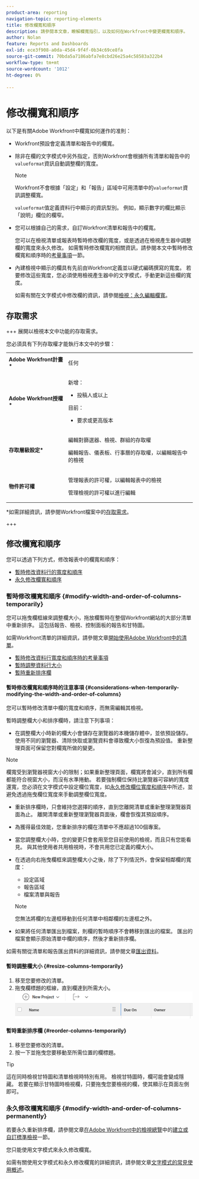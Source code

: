 ```yaml
---
product-area: reporting
navigation-topic: reporting-elements
title: 修改欄寬和順序
description: 請參閱本文章，瞭解欄寬指引，以及如何在Workfront中變更欄寬和順序。
author: Nolan
feature: Reports and Dashboards
exl-id: ece3f908-a0da-45d4-9f4f-0b34c69ce8fa
source-git-commit: 70bda5a7186abfa7e8cbd26e25a4c58583a322b4
workflow-type: tm+mt
source-wordcount: '1012'
ht-degree: 0%

---
```


# 修改欄寬和順序

<!-- Audited: 11/2024 -->

以下是有關Adobe Workfront中欄寬如何運作的准則：

* Workfront預設會定義清單和報告中的欄寬。
* 除非在欄的文字模式中另外指定，否則Workfront會根據所有清單和報告中的`valueformat`資訊自動調整欄的寬度。

  >[!NOTE]
  >
  >Workfront不會根據「設定」和「報告」區域中可用清單中的`valueformat`資訊調整欄寬。

  `valueformat`值定義資料行中顯示的資訊型別。 例如，顯示數字的欄比顯示「說明」欄位的欄窄。

* 您可以根據自己的需求，自訂Workfront清單和報告中的欄寬。

  您可以在檢視清單或報表時暫時修改欄的寬度，或是透過在檢視產生器中調整欄的寬度來永久修改。 如需暫時修改欄寬的相關資訊，請參閱本文中暫時修改欄寬和順序時的[考量事項](#considerations-when-temporarily-modifying-the-width-and-order-of-columns)一節。

* 內建檢視中顯示的欄具有先前由Workfront定義並以硬式編碼撰寫的寬度。 若要修改這些寬度，您必須使用檢視產生器中的文字模式，手動更新這些欄的寬度。

  如需有關在文字模式中修改欄的資訊，請參閱[檢視：永久編輯欄寬](../../../reports-and-dashboards/reports/custom-view-filter-grouping-samples/view-edit-column-width-permanently.md)。

## 存取需求

+++ 展開以檢視本文中功能的存取需求。

您必須具有下列存取權才能執行本文中的步驟：

<table style="table-layout:auto"> 
 <col> 
 <col> 
 <tbody> 
  <tr> 
   <td role="rowheader"><strong>Adobe Workfront計畫*</strong></td> 
   <td> <p>任何</p> </td> 
  </tr> 
  <tr> 
   <td role="rowheader"><strong>Adobe Workfront授權*</strong></td> 
   <td> 
      <p>新增：</p>
         <ul>
         <li><p>投稿人或以上</p></li>
         </ul>
      <p>目前：</p>
         <ul>
         <li><p>要求或更高版本</p></li>
         </ul>
   </td>
  </tr> 
  <tr> 
   <td role="rowheader"><strong>存取層級設定*</strong></td> 
   <td> <p>編輯對篩選器、檢視、群組的存取權</p> <p>編輯報告、儀表板、行事曆的存取權，以編輯報告中的檢視</p></td> 
  </tr> 
  <tr> 
   <td role="rowheader"><strong>物件許可權</strong></td> 
   <td> <p>管理報表的許可權，以編輯報表中的檢視</p> <p>管理檢視的許可權以進行編輯</p></td> 
  </tr> 
 </tbody> 
</table>

*如需詳細資訊，請參閱Workfront檔案中的[存取需求](/help/quicksilver/administration-and-setup/add-users/access-levels-and-object-permissions/access-level-requirements-in-documentation.md)。

+++

## 修改欄寬和順序

您可以透過下列方式，修改報表中的欄寬和順序：

* [暫時修改資料行的寬度和順序](#modify-width-and-order-of-columns-temporarily)
* [永久修改欄寬和順序](#modify-width-and-order-of-columns-permanently)

### 暫時修改欄寬和順序 {#modify-width-and-order-of-columns-temporarily}

您可以拖曳欄框線來調整欄大小，拖放欄暫時在整個Workfront網站的大部分清單中重新排序。 這包括報告、檢視、控制面板的報告和甘特圖。

如需Workfront清單的詳細資訊，請參閱文章[開始使用Adobe Workfront中的清單](../../../workfront-basics/navigate-workfront/use-lists/view-items-in-a-list.md)。

* [暫時修改資料行寬度和順序時的考量事項](#considerations-when-temporarily-modifying-the-width-and-order-of-columns)
* [暫時調整資料行大小](#resize-columns-temporarily)
* [暫時重新排序欄](#reorder-columns-temporarily)

#### 暫時修改欄寬和順序時的注意事項 {#considerations-when-temporarily-modifying-the-width-and-order-of-columns}

您可以暫時修改清單中欄的寬度和順序，而無需編輯其檢視。

暫時調整欄大小和排序欄時，請注意下列事項：

* 在調整欄大小時新的欄大小會儲存在瀏覽器的本機儲存體中，並依預設儲存。 使用不同的瀏覽器、清除快取或瀏覽資料會導致欄大小恢復為預設值。 重新整理頁面可保留您對欄寬所做的變更。

>[!NOTE]
> 
>欄寬受到瀏覽器視窗大小的限制；如果重新整理頁面，欄寬將會減少，直到所有欄都能符合視窗大小，而沒有水準捲動。 若要強制欄位保持比瀏覽器可容納的寬度還寬，您必須在文字模式中設定欄位寬度，如[永久修改欄位寬度和順序](#modify-width-and-order-of-columns-permanently)中所述，並避免透過拖曳欄位寬度來手動調整欄位寬度。
>

* 重新排序欄時，只會維持您選擇的順序，直到您離開清單或重新整理瀏覽器頁面為止。 離開清單或重新整理瀏覽器頁面後，欄會恢復其預設順序。
* 為獲得最佳效能，您重新排序的欄在清單中不應超過100個專案。
* 當您調整欄大小時，您的變更只會套用至您目前使用的檢視，而且只有您能看見。 與其他使用者共用檢視時，不會共用您已定義的欄大小。
* 在透過向右拖曳欄框來調整欄大小之後，除了下列情況外，會保留相鄰欄的寬度：

   * 設定區域
   * 報告區域
   * 檔案清單與報告

  >[!NOTE]
  >
  >您無法將欄的左邊框移動到任何清單中相鄰欄的左邊框之外。

* 如果將任何清單匯出到檔案，則欄的暫時順序不會轉移到匯出的檔案。 匯出的檔案會顯示原始清單中欄的順序，然後才重新排序欄。

如需有關從清單和報告匯出資料的詳細資訊，請參閱文章[匯出資料](../../../reports-and-dashboards/reports/creating-and-managing-reports/export-data.md)。

#### 暫時調整欄大小 {#resize-columns-temporarily}

1. 移至您要修改的清單。
1. 拖曳欄標題的框線，直到欄達到所需大小。\
   ![調整資料行大小](assets/column-resize-350x124.png)

#### 暫時重新排序欄 {#reorder-columns-temporarily}

1. 移至您要修改的清單。
1. 按一下並拖曳您要移動至所需位置的欄標題。

>[!TIP]
>
>這在同時檢視甘特圖和清單檢視時特別有用。 檢視甘特圖時，欄可能會變成隱藏。 若要在顯示甘特圖時檢視欄，只要拖曳您要檢視的欄，使其顯示在頁面左側即可。

### 永久修改欄寬和順序 {#modify-width-and-order-of-columns-permanently}

若要永久重新排序欄，請參閱文章[在Adobe Workfront中的檢視總覽](../../../reports-and-dashboards/reports/reporting-elements/views-overview.md)中的[建立或自訂標準檢視](../../../reports-and-dashboards/reports/reporting-elements/views-overview.md#customizing-a-standard-view)一節。

您只能使用文字模式來永久修改欄寬。

如需有關使用文字模式和永久修改欄寬的詳細資訊，請參閱文章[文字模式的常見使用概述](../../../reports-and-dashboards/reports/text-mode/understand-common-uses-text-mode.md)。
